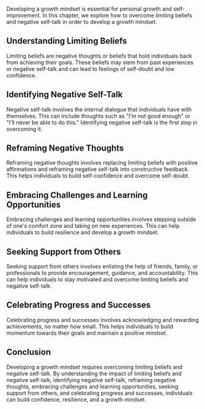 
Developing a growth mindset is essential for personal growth and self-improvement. In this chapter, we explore how to overcome limiting beliefs and negative self-talk in order to develop a growth mindset.

Understanding Limiting Beliefs
------------------------------

Limiting beliefs are negative thoughts or beliefs that hold individuals back from achieving their goals. These beliefs may stem from past experiences or negative self-talk and can lead to feelings of self-doubt and low confidence.

Identifying Negative Self-Talk
------------------------------

Negative self-talk involves the internal dialogue that individuals have with themselves. This can include thoughts such as "I'm not good enough" or "I'll never be able to do this." Identifying negative self-talk is the first step in overcoming it.

Reframing Negative Thoughts
---------------------------

Reframing negative thoughts involves replacing limiting beliefs with positive affirmations and reframing negative self-talk into constructive feedback. This helps individuals to build self-confidence and overcome self-doubt.

Embracing Challenges and Learning Opportunities
-----------------------------------------------

Embracing challenges and learning opportunities involves stepping outside of one's comfort zone and taking on new experiences. This can help individuals to build resilience and develop a growth mindset.

Seeking Support from Others
---------------------------

Seeking support from others involves enlisting the help of friends, family, or professionals to provide encouragement, guidance, and accountability. This can help individuals to stay motivated and overcome limiting beliefs and negative self-talk.

Celebrating Progress and Successes
----------------------------------

Celebrating progress and successes involves acknowledging and rewarding achievements, no matter how small. This helps individuals to build momentum towards their goals and maintain a positive mindset.

Conclusion
----------

Developing a growth mindset requires overcoming limiting beliefs and negative self-talk. By understanding the impact of limiting beliefs and negative self-talk, identifying negative self-talk, reframing negative thoughts, embracing challenges and learning opportunities, seeking support from others, and celebrating progress and successes, individuals can build confidence, resilience, and a growth mindset.
